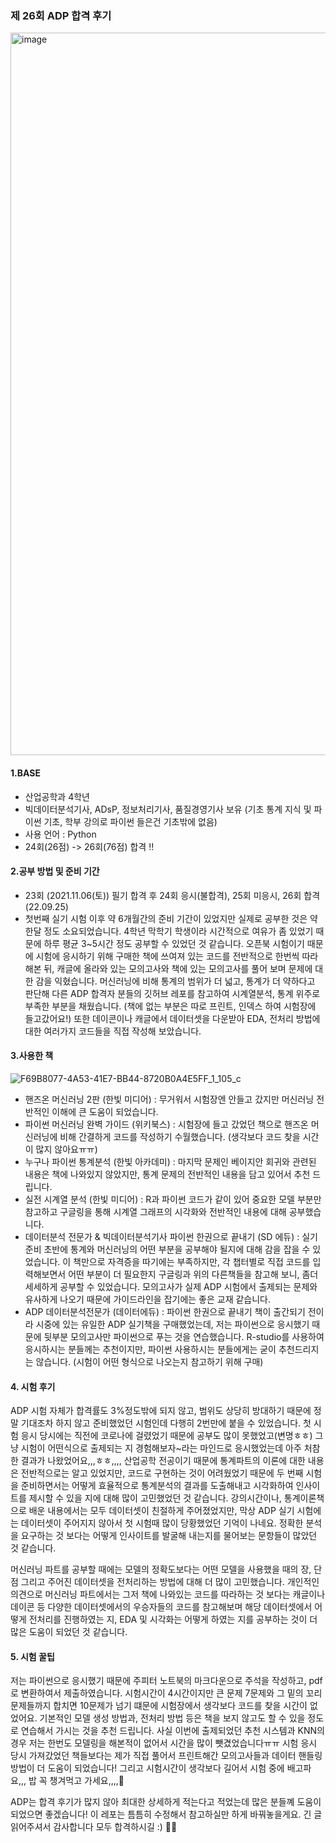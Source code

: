 ### 제 26회 ADP 합격 후기


<img width="1156" alt="image" src="https://user-images.githubusercontent.com/99079272/196147198-f244a490-d0a2-458d-a2b8-a427c1db081d.png">

#### 1.BASE
- 산업공학과 4학년 
- 빅데이터분석기사, ADsP, 정보처리기사, 품질경영기사 보유 (기초 통계 지식 및 파이썬 기초, 학부 강의로 파이썬 들은건 기초밖에 없음)
- 사용 언어 : Python
- 24회(26점) -> 26회(76점) 합격 !!

#### 2.공부 방법 및 준비 기간
- 23회 (2021.11.06(토)) 필기 합격 후 24회 응시(불합격), 25회 미응시, 26회 합격 (22.09.25)
- 첫번째 실기 시험 이후 약 6개월간의 준비 기간이 있었지만 실제로 공부한 것은 약 한달 정도 소요되었습니다. 4학년 막학기 학생이라 시간적으로 여유가 좀 있었기 때문에 하루 평균 3~5시간 정도 공부할 수 있었던 것 같습니다. 오픈북 시험이기 때문에 시험에 응시하기 위해 구매한 책에 쓰여져 있는 코드를 전반적으로 한번씩 따라해본 뒤, 캐글에 올라와 있는 모의고사와 책에 있는 모의고사를 풀어 보며 문제에 대한 감을 익혔습니다. 머신러닝에 비해 통계의 범위가 더 넓고, 통계가 더 약하다고 판단해 다른 ADP 합격자 분들의 깃허브 레포를 참고하여 시계열분석, 통계 위주로 부족한 부분을 채웠습니다. (책에 없는 부분은 따로 프린트, 인덱스 하여 시험장에 들고갔어요!) 또한 데이콘이나 캐글에서 데이터셋을 다운받아 EDA, 전처리 방법에 대한 여러가지 코드들을 직접 작성해 보았습니다. 

#### 3.사용한 책
![F69B8077-4A53-41E7-BB44-8720B0A4E5FF_1_105_c](https://user-images.githubusercontent.com/99079272/196149651-1fe7cfc3-7a88-4dd5-9134-e228d9562fd1.jpeg)
- 핸즈온 머신러닝 2판 (한빛 미디어) : 무거워서 시험장엔 안들고 갔지만 머신러닝 전반적인 이해에 큰 도움이 되었습니다. 
- 파이썬 머신러닝 완벽 가이드 (위키북스) : 시험장에 들고 갔었던 책으로 핸즈온 머신러닝에 비해 간결하게 코드를 작성하기 수월했습니다. (생각보다 코드 찾을 시간이 많지 않아요ㅠㅠ)
- 누구나 파이썬 통계분석 (한빛 아카데미) : 마지막 문제인 베이지안 회귀와 관련된 내용은 책에 나와있지 않았지만, 통계 문제의 전반적인 내용을 담고 있어서 추천 드립니다.
- 실전 시계열 분석 (한빛 미디어) : R과 파이썬 코드가 같이 있어 중요한 모델 부분만 참고하고 구글링을 통해 시계열 그래프의 시각화와 전반적인 내용에 대해 공부했습니다.
- 데이터분석 전문가 & 빅데이터분석기사 파이썬 한권으로 끝내기 (SD 에듀) : 실기 준비 초반에 통계와 머신러닝의 어떤 부분을 공부해야 될지에 대해 감을 잡을 수 있었습니다. 이 책만으로 자격증을 따기에는 부족하지만, 각 챕터별로 직접 코드를 입력해보면서 어떤 부분이 더 필요한지 구글링과 위의 다른책들을 참고해 보니, 좀더 세세하게 공부할 수 있었습니다. 모의고사가 실제 ADP 시험에서 출제되는 문제와 유사하게 나오기 때문에 가이드라인을 잡기에는 좋은 교재 같습니다. 
- ADP 데이터분석전문가 (데이터에듀) : 파이썬 한권으로 끝내기 책이 출간되기 전이라 시중에 있는 유일한 ADP 실기책을 구매했었는데, 저는 파이썬으로 응시했기 때문에 뒷부분 모의고사만 파이썬으로 푸는 것을 연습했습니다. R-studio를 사용하여 응시하시는 분들께는 추천이지만, 파이썬 사용하시는 분들에게는 굳이 추천드리지는 않습니다. (시험이 어떤 형식으로 나오는지 참고하기 위해 구매)

#### 4. 시험 후기
ADP 시험 자체가 합격률도 3%정도밖에 되지 않고, 범위도 상당히 방대하기 때문에 정말 기대조차 하지 않고 준비했었던 시험인데 다행히 2번만에 붙을 수 있었습니다. 첫 시험 응시 당시에는 직전에 코로나에 걸렸었기 때문에 공부도 많이 못했었고(변명ㅎㅎ) 그냥 시험이 어떤식으로 출제되는 지 경험해보자~라는 마인드로 응시했었는데 아주 처참한 결과가 나왔었어요,,,ㅎㅎ,,,, 산업공학 전공이기 때문에 통계파트의 이론에 대한 내용은 전반적으로는 알고 있었지만, 코드로 구현하는 것이 어려웠었기 때문에 두 번째 시험을 준비하면서는 어떻게 효율적으로 통계분석의 결과를 도출해내고 시각화하여 인사이트를 제시할 수 있을 지에 대해 많이 고민했었던 것 같습니다. 강의시간이나, 통계이론책으로 배운 내용에서는 모두 데이터셋이 친절하게 주어졌었지만, 막상 ADP 실기 시험에는 데이터셋이 주어지지 않아서 첫 시험때 많이 당황했었던 기억이 나네요. 정확한 분석을 요구하는 것 보다는 어떻게 인사이트를 발굴해 내는지를 물어보는 문항들이 많았던 것 같습니다. 

머신러닝 파트를 공부할 때에는 모델의 정확도보다는 어떤 모델을 사용했을 때의 장, 단점 그리고 주어진 데이터셋을 전처리하는 방법에 대해 더 많이 고민했습니다. 개인적인 의견으로 머신러닝 파트에서는 그저 책에 나와있는 코드를 따라하는 것 보다는 캐글이나 데이콘 등 다양한 데이터셋에서의 우승자들의 코드를 참고해보며 해당 데이터셋에서 어떻게 전처리를 진행하였는 지, EDA 및 시각화는 어떻게 하였는 지를 공부하는 것이 더 많은 도움이 되었던 것 같습니다. 

#### 5. 시험 꿀팁
저는 파이썬으로 응시했기 때문에 주피터 노트북의 마크다운으로 주석을 작성하고, pdf로 변환하여서 제출하였습니다. 시험시간이 4시간이지만 큰 문제 7문제와 그 밑의 꼬리문제들까지 합치면 10문제가 넘기 떄문에 시험장에서 생각보다 코드를 찾을 시간이 없었어요. 기본적인 모델 생성 방법과, 전처리 방법 등은 책을 보지 않고도 할 수 있을 정도로 연습해서 가시는 것을 추천 드립니다. 사실 이번에 출제되었던 추천 시스템과 KNN의 경우 저는 한번도 모델링을 해본적이 없어서 시간을 많이 뺏겼었습니다ㅠㅠ 시험 응시 당시 가져갔었던 책들보다는 제가 직접 풀어서 프린트해간 모의고사들과 데이터 핸들링 방법이 더 도움이 되었습니다! 그리고 시험시간이 생각보다 길어서 시험 중에 배고파요,,, 밥 꼭 챙겨먹고 가세요,,,,🫠


ADP는 합격 후기가 많지 않아 최대한 상세하게 적는다고 적었는데 많은 분들꼐 도움이 되었으면 좋겠습니다! 이 레포는 틈틈히 수정해서 참고하실만 하게 바꿔놓을게요. 
긴 글 읽어주셔서 감사합니다 모두 합격하시길 :) 🫶🏻
